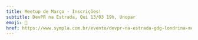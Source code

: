 ```yaml
---
title: Meetup de Março - Inscrições!
subtitle: DevPR na Estrada, Qui 13/03 19h, Unopar
emoji: 🚀
href: https://www.sympla.com.br/evento/devpr-na-estrada-gdg-londrina-meetup-londrina/2830481
---
```


